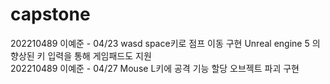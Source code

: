 # capstone

202210489 이예준 - 04/23 wasd space키로 점프 이동 구현 Unreal engine 5 의 향상된 키 입력을 통해 게임패드도 지원<br>
202210489 이예준 - 04/27 Mouse L키에 공격 기능 할당 오브젝트 파괴 구현
